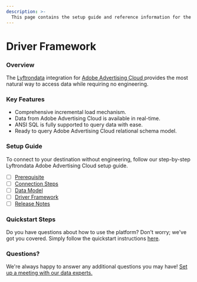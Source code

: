 ```yaml
---
description: >-
  This page contains the setup guide and reference information for the Adobe Advertising Cloud source connector.
---
```


# Driver Framework

### Overview

The [Lyftrondata](https://www.lyftrondata.com/) integration for [Adobe Advertising Cloud](https://www.lyftrondata.com/integration/adobe-advertising-cloud/)[ ](https://www.lyftrondata.com/integration/adobe-advertising-cloud/)provides the most natural way to access data while requiring no engineering.

### Key Features

* Comprehensive incremental load mechanism.
* Data from Adobe Advertising Cloud is available in real-time.&#x20;
* ANSI SQL is fully supported to query data with ease.
* Ready to query Adobe Advertising Cloud relational schema model.

### Setup Guide

To connect to your destination without engineering, follow our step-by-step Lyftrondata Adobe Advertising Cloud setup guide.

* [ ] [Prerequisite](../../marketing-analytics/adobe-advertising-cloud/prerequisite.md)
* [ ] [Connection Steps](../../marketing-analytics/adobe-advertising-cloud/connection-steps.md)
* [ ] [Data Model](../../marketing-analytics/adobe-advertising-cloud/data-model/)
* [ ] [Driver Framework](../../marketing-analytics/adobe-advertising-cloud/driver-framework/)
* [ ] [Release Notes](../../marketing-analytics/adobe-advertising-cloud/release-notes.md)

### Quickstart Steps

Do you have questions about how to use the platform? Don't worry; we've got you covered. Simply follow the quickstart instructions [here](../../../quickstart-steps.md).

### Questions? <a href="#questions" id="questions"></a>

We're always happy to answer any additional questions you may have! [Set up a meeting with our data experts.](https://www.lyftrondata.com/book-a-meeting/)


